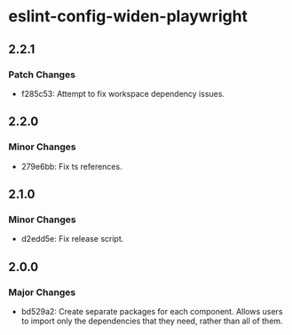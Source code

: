 # eslint-config-widen-playwright

## 2.2.1

### Patch Changes

- f285c53: Attempt to fix workspace dependency issues.

## 2.2.0

### Minor Changes

- 279e6bb: Fix ts references.

## 2.1.0

### Minor Changes

- d2edd5e: Fix release script.

## 2.0.0

### Major Changes

- bd529a2: Create separate packages for each component. Allows users to import
  only the dependencies that they need, rather than all of them.

